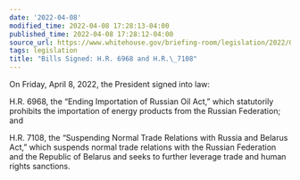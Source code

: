 ```yaml
---
date: '2022-04-08'
modified_time: 2022-04-08 17:28:13-04:00
published_time: 2022-04-08 17:28:12-04:00
source_url: https://www.whitehouse.gov/briefing-room/legislation/2022/04/08/bills-signed-h-r-6968-and-h-r-7108/
tags: legislation
title: "Bills Signed: H.R. 6968 and H.R.\_7108"
---
```

 
On Friday, April 8, 2022, the President signed into law:

H.R. 6968, the “Ending Importation of Russian Oil Act,” which
statutorily prohibits the importation of energy products from the
Russian Federation; and

H.R. 7108, the “Suspending Normal Trade Relations with Russia and
Belarus Act,” which suspends normal trade relations with the Russian
Federation and the Republic of Belarus and seeks to further leverage
trade and human rights sanctions.

